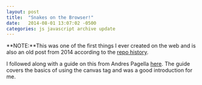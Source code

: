 ```yaml
---
layout: post
title:  "Snakes on the Browser!"
date:   2014-08-01 13:07:02 -0500
categories: js javascript archive update
---
```

**NOTE:**This was one of the first things I ever created on the web and is also an old post from 2014 according to the [repo history](https://github.com/andrew-schutt/snakejs/tree/master).

I followed along with a guide on this from Andres Pagella [here](http://www.andrespagella.com/snake-game).  The guide covers the basics of using the canvas tag and was a good introduction for me.

<div id="entry">
<script src="../../../../../../snakejs.js" type="text/javascript"></script>
